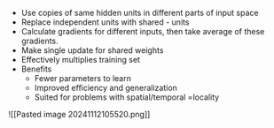 - Use copies of same hidden units in different parts of input space
- Replace independent units with shared - units
- Calculate gradients for different inputs, then take average of these gradients.
- Make single update for shared weights
- Effectively multiplies training set
- Benefits
	- Fewer parameters to learn
	- Improved efficiency and generalization
	- Suited for problems with spatial/temporal =locality


![[Pasted image 20241112105520.png]]
